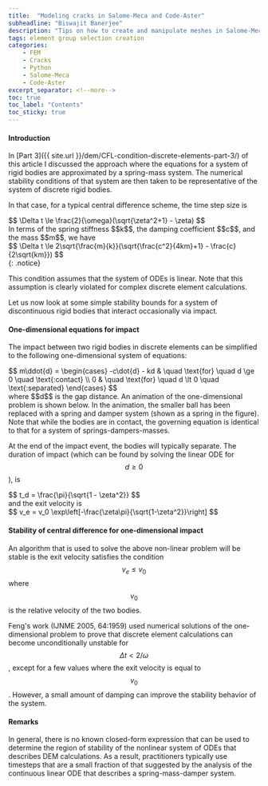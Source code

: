 ```yaml
---
title:  "Modeling cracks in Salome-Meca and Code-Aster"
subheadline: "Biswajit Banerjee"
description: "Tips on how to create and manipulate meshes in Salome-Meca for use with Code-Aster"
tags: element group selection creation
categories:
    - FEM
    - Cracks
    - Python
    - Salome-Meca
    - Code-Aster
excerpt_separator: <!--more-->
toc: true
toc_label: "Contents"
toc_sticky: true
---
```


#### Introduction ####
In [Part 3]({{ site.url }}/dem/CFL-condition-discrete-elements-part-3/) of this article I
discussed the approach where the equations for a system of rigid bodies are
approximated by a spring-mass system.  The numerical stability conditions of that
system are then taken to be representative of the system of discrete rigid bodies.
<!--more-->

In that case, for a typical central difference scheme, the time step size is
<div>
$$
  \Delta t \le \frac{2}{\omega}(\sqrt{\zeta^2+1} - \zeta) 
$$
</div>
In terms of the spring stiffness $$k$$, the damping coefficient $$c$$, and the mass $$m$$,
we have
<div>
$$
  \Delta t \le 2\sqrt{\frac{m}{k}}(\sqrt{\frac{c^2}{4km}+1} - \frac{c}{2\sqrt{km}}) 
$$
</div>
{: .notice}

This condition assumes that the system of ODEs is linear.  Note that this assumption
is clearly violated for complex discrete element calculations.

Let us now look at some simple stability bounds for a system of discontinuous
rigid bodies that interact occasionally via impact.

####  One-dimensional equations for impact ####
The impact between two rigid bodies in discrete elements can be simplified to the following
one-dimensional system of equations:
<div>
$$
  m\ddot{d} = \begin{cases}
                -c\dot{d} - kd & \quad \text{for} \quad d \ge 0 \quad \text{:contact} \\
                0 & \quad \text{for} \quad d \lt 0 \quad \text{:separated} 
              \end{cases}
$$
</div>
where $$d$$ is the gap distance.  An animation of the one-dimensional problem is shown below.
In the animation, the smaller ball has been replaced with a spring and damper system (shown
as a spring in the figure).
Note that while the bodies are in contact, the governing equation is identical to
that for a system of springs-dampers-masses.

<div>
  <canvas id="ballball" width="500" height="300"></canvas>
</div>

At the end of the impact event, the bodies will typically separate.  The duration
of impact (which can be found by solving the linear ODE for $$d \ge 0$$), is
<div>
$$
  t_d = \frac{\pi}{\sqrt{1 - \zeta^2}}
$$
</div>
and the exit velocity is
<div>
$$
  v_e = v_0 \exp\left[-\frac{\zeta\pi}{\sqrt{1-\zeta^2}}\right]
$$
</div>

####  Stability of central difference for one-dimensional impact ####
An algorithm that is used to solve the above non-linear problem will be stable is
the exit velocity satisfies the condition $$v_e \le v_0$$ where $$v_0$$ is the
relative velocity of the two bodies.

Feng's work (IJNME 2005, 64:1959) used numerical solutions of the one-dimensional problem to prove that
discrete element calculations can become unconditionally unstable for
$$\Delta t < 2/\omega$$, except for a few values where the exit velocity is equal
to $$v_0$$.  However, a small amount of damping can improve the stability behavior
of the system.

#### Remarks ####
In general, there is no known closed-form expression that can be used to determine
the region of stability of the nonlinear system of ODEs that describes DEM calculations.
As a result, practitioners typically use timesteps that are a small fraction
of that suggested by the analysis of the continuous linear ODE that describes
a spring-mass-damper system.


<script src="{{ site.url }}/ParSim/assets/js/d3.v4.min.js"></script>
<script src="{{ site.url }}/ParSim/assets/js/demImpact.js"></script>
